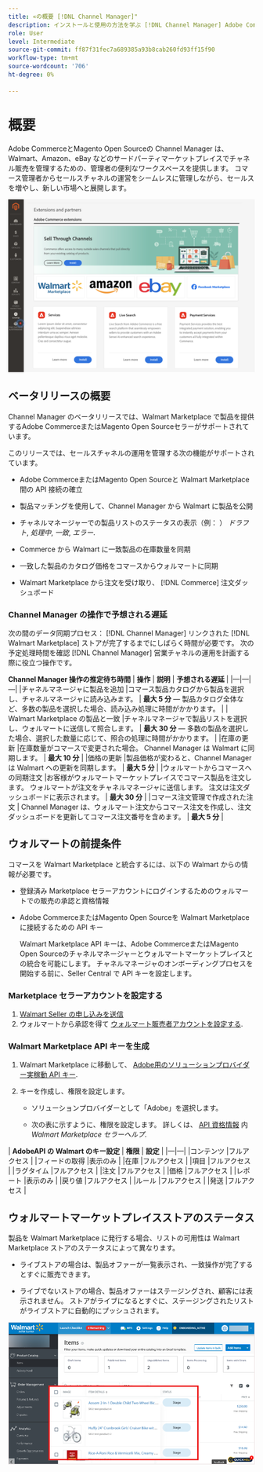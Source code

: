 ```yaml
---
title: «の概要 [!DNL Channel Manager]"
description: インストールと使用の方法を学ぶ [!DNL Channel Manager] Adobe CommerceとMagento Open Sourceストアをサードパーティのマーケットプレイスと統合し、販売チャネルを作成して、コマース管理者からシームレスにマーケットプレイスリスト、価格、在庫、販売を管理します。
role: User
level: Intermediate
source-git-commit: ff87f31fec7a689385a93b8cab260fd93ff15f90
workflow-type: tm+mt
source-wordcount: '706'
ht-degree: 0%

---
```



# 概要

Adobe CommerceとMagento Open Sourceの Channel Manager は、Walmart、Amazon、eBay などのサードパーティマーケットプレイスでチャネル販売を管理するための、管理者の便利なワークスペースを提供します。 コマース管理者からセールスチャネルの運営をシームレスに管理しながら、セールスを増やし、新しい市場へと展開します。

![[!DNL Channel Manager] 拡張機能の管理ビュー](assets/channel-manager-admin-entry-page.png)

## ベータリリースの概要

Channel Manager のベータリリースでは、Walmart Marketplace で製品を提供するAdobe CommerceまたはMagento Open Sourceセラーがサポートされています。

このリリースでは、セールスチャネルの運用を管理する次の機能がサポートされています。

* Adobe CommerceまたはMagento Open Sourceと Walmart Marketplace 間の API 接続の確立

* 製品マッチングを使用して、Channel Manager から Walmart に製品を公開

* チャネルマネージャーでの製品リストのステータスの表示（例： ） *ドラフト*, *処理中*, *一致*, *エラー*.

* Commerce から Walmart に一致製品の在庫数量を同期

* 一致した製品のカタログ価格をコマースからウォルマートに同期

* Walmart Marketplace から注文を受け取り、 [!DNL Commerce] 注文ダッシュボード

### Channel Manager の操作で予想される遅延

次の間のデータ同期プロセス： [!DNL Channel Manager] リンクされた [!DNL Walmart Marketplace] ストアが完了するまでにしばらく時間が必要です。 次の予定処理時間を確認 [!DNL Channel Manager] 営業チャネルの運用を計画する際に役立つ操作です。

**Channel Manager 操作の推定待ち時間**
| **操作**                              | **説明**                                                                                                                               | **予想される遅延**                                                                                                        | |—|—|—| |チャネルマネージャに製品を追加 |コマース製品カタログから製品を選択し、チャネルマネージャに読み込みます。                                                       | **最大 5 分** — 製品カタログ全体など、多数の製品を選択した場合、読み込み処理に時間がかかります。 | | Walmart Marketplace の製品と一致 |チャネルマネージャで製品リストを選択し、ウォルマートに送信して照合します。                                                                  | **最大 30 分** — 多数の製品を選択した場合、選択した数量に応じて、照合の処理に時間がかかります。   | |在庫の更新 |在庫数量がコマースで変更された場合。 Channel Manager は Walmart に同期します。                                                         | **最大 10 分**                                                                                                      | |価格の更新 |製品価格が変わると、Channel Manager は Walmart への更新を同期します。                                                                    | **最大 5 分**                                                                                                       | |ウォルマートからコマースへの同期注文 |お客様がウォルマートマーケットプレイスでコマース製品を注文します。 ウォルマートが注文をチャネルマネージャに送信します。 注文は注文ダッシュボードに表示されます。 | **最大 30 分**                                                                                                      | |コマース注文管理で作成された注文 | Channel Manager は、ウォルマート注文からコマース注文を作成し、注文ダッシュボードを更新してコマース注文番号を含めます。       | **最大 5 分**                                                                                                       |

## ウォルマートの前提条件

コマースを Walmart Marketplace と統合するには、以下の Walmart からの情報が必要です。

* 登録済み Marketplace セラーアカウントにログインするためのウォルマートでの販売の承認と資格情報

* Adobe CommerceまたはMagento Open Sourceを Walmart Marketplace に接続するための API キー

   Walmart Marketplace API キーは、Adobe CommerceまたはMagento Open Sourceのチャネルマネージャーとウォルマートマーケットプレイスとの統合を可能にします。 チャネルマネージャのオンボーディングプロセスを開始する前に、Seller Central で API キーを設定します。

### Marketplace セラーアカウントを設定する

1. [Walmart Seller の申し込みを送信](https://marketplace-apply.walmart.com/apply?id=0014M00001zivMpQAI)
2. ウォルマートから承認を得て [ウォルマート販売者アカウントを設定する](https://sellerhelp.walmart.com/seller/s/guide?article=000008219).

### Walmart Marketplace API キーを生成

1. Walmart Marketplace に移動して、 [Adobe用のソリューションプロバイダー実稼動 API キー](https://developer.walmart.com/#preloginModal?redirectUri=https%3A%2F%2Fdeveloper.walmart.com%2Faccount%2FgenerateKey).

1. キーを作成し、権限を設定します。

   * ソリューションプロバイダーとして「Adobe」を選択します。

   * 次の表に示すように、権限を設定します。 詳しくは、 [API 資格情報](https://sellerhelp.walmart.com/seller/s/guide?article=000006422) 内 _Walmart Marketplace セラーヘルプ_.

|    **AdobeAPI の Walmart のキー設定**
| **権限** | **設定** | |—|—| |コンテンツ |フルアクセス | |フィードの取得 |表示のみ | |在庫 |フルアクセス | |項目 |フルアクセス | |ラグタイム |フルアクセス | |注文 |フルアクセス | |価格 |フルアクセス | |レポート |表示のみ | |戻り値 |フルアクセス | |ルール |フルアクセス | |発送 |フルアクセス |

## ウォルマートマーケットプレイスストアのステータス

製品を Walmart Marketplace に発行する場合、リストの可用性は Walmart Marketplace ストアのステータスによって異なります。

* ライブストアの場合は、製品オファーが一覧表示され、一致操作が完了するとすぐに販売できます。

* ライブでないストアの場合、製品オファーはステージングされ、顧客には表示されません。 ストアがライブになるとすぐに、ステージングされたリストがライブストアに自動的にプッシュされます。


![[!DNL Walmart Seller Central] 段階別製品](assets/walmart-seller-central-staged.png)
